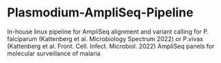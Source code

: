 # Plasmodium-AmpliSeq-Pipeline
In-house linux pipeline for AmpliSeq alignment and variant calling for P. falciparum (Kattenberg et al. Microbiology Spectrum 2022) or P.vivax (Kattenberg et al. Front. Cell. Infect. Microbiol. 2022) AmpliSeq panels for molecular surveillance of malaria
